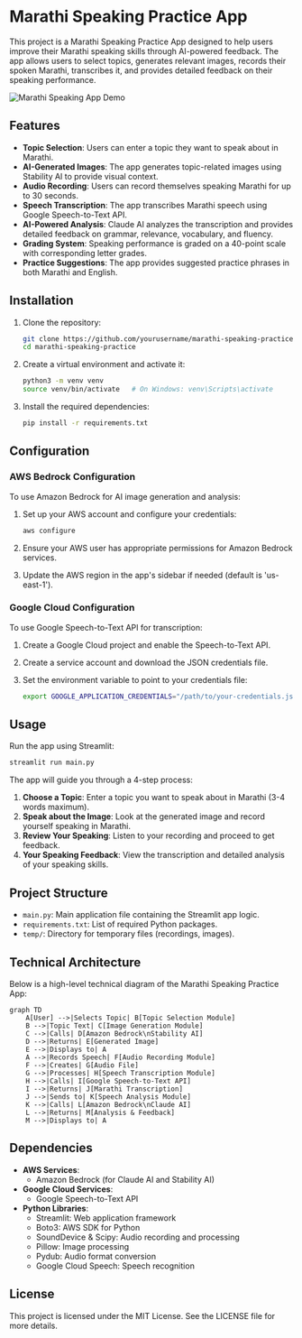 # Marathi Speaking Practice App

This project is a Marathi Speaking Practice App designed to help users improve their Marathi speaking skills through AI-powered feedback. The app allows users to select topics, generates relevant images, records their spoken Marathi, transcribes it, and provides detailed feedback on their speaking performance.

![Marathi Speaking App Demo](./readmefiles/speech_demo.gif)

## Features

- **Topic Selection**: Users can enter a topic they want to speak about in Marathi.
- **AI-Generated Images**: The app generates topic-related images using Stability AI to provide visual context.
- **Audio Recording**: Users can record themselves speaking Marathi for up to 30 seconds.
- **Speech Transcription**: The app transcribes Marathi speech using Google Speech-to-Text API.
- **AI-Powered Analysis**: Claude AI analyzes the transcription and provides detailed feedback on grammar, relevance, vocabulary, and fluency.
- **Grading System**: Speaking performance is graded on a 40-point scale with corresponding letter grades.
- **Practice Suggestions**: The app provides suggested practice phrases in both Marathi and English.

## Installation

1. Clone the repository:
   ```sh
   git clone https://github.com/yourusername/marathi-speaking-practice.git
   cd marathi-speaking-practice
   ```

2. Create a virtual environment and activate it:
   ```sh
   python3 -m venv venv
   source venv/bin/activate   # On Windows: venv\Scripts\activate
   ```

3. Install the required dependencies:
   ```sh
   pip install -r requirements.txt
   ```

## Configuration

### AWS Bedrock Configuration

To use Amazon Bedrock for AI image generation and analysis:

1. Set up your AWS account and configure your credentials:
   ```sh
   aws configure
   ```

2. Ensure your AWS user has appropriate permissions for Amazon Bedrock services.

3. Update the AWS region in the app's sidebar if needed (default is 'us-east-1').

### Google Cloud Configuration

To use Google Speech-to-Text API for transcription:

1. Create a Google Cloud project and enable the Speech-to-Text API.

2. Create a service account and download the JSON credentials file.

3. Set the environment variable to point to your credentials file:
   ```sh
   export GOOGLE_APPLICATION_CREDENTIALS="/path/to/your-credentials.json"
   ```

## Usage

Run the app using Streamlit:
```sh
streamlit run main.py
```

The app will guide you through a 4-step process:

1. **Choose a Topic**: Enter a topic you want to speak about in Marathi (3-4 words maximum).
2. **Speak about the Image**: Look at the generated image and record yourself speaking in Marathi.
3. **Review Your Speaking**: Listen to your recording and proceed to get feedback.
4. **Your Speaking Feedback**: View the transcription and detailed analysis of your speaking skills.

## Project Structure

- `main.py`: Main application file containing the Streamlit app logic.
- `requirements.txt`: List of required Python packages.
- `temp/`: Directory for temporary files (recordings, images).

## Technical Architecture

Below is a high-level technical diagram of the Marathi Speaking Practice App:

```mermaid
graph TD
    A[User] -->|Selects Topic| B[Topic Selection Module]
    B -->|Topic Text| C[Image Generation Module]
    C -->|Calls| D[Amazon Bedrock\nStability AI]
    D -->|Returns| E[Generated Image]
    E -->|Displays to| A
    A -->|Records Speech| F[Audio Recording Module]
    F -->|Creates| G[Audio File]
    G -->|Processes| H[Speech Transcription Module]
    H -->|Calls| I[Google Speech-to-Text API]
    I -->|Returns| J[Marathi Transcription]
    J -->|Sends to| K[Speech Analysis Module]
    K -->|Calls| L[Amazon Bedrock\nClaude AI]
    L -->|Returns| M[Analysis & Feedback]
    M -->|Displays to| A
```

## Dependencies

- **AWS Services**:
  - Amazon Bedrock (for Claude AI and Stability AI)
- **Google Cloud Services**:
  - Google Speech-to-Text API
- **Python Libraries**:
  - Streamlit: Web application framework
  - Boto3: AWS SDK for Python
  - SoundDevice & Scipy: Audio recording and processing
  - Pillow: Image processing
  - Pydub: Audio format conversion
  - Google Cloud Speech: Speech recognition


## License

This project is licensed under the MIT License. See the LICENSE file for more details.
